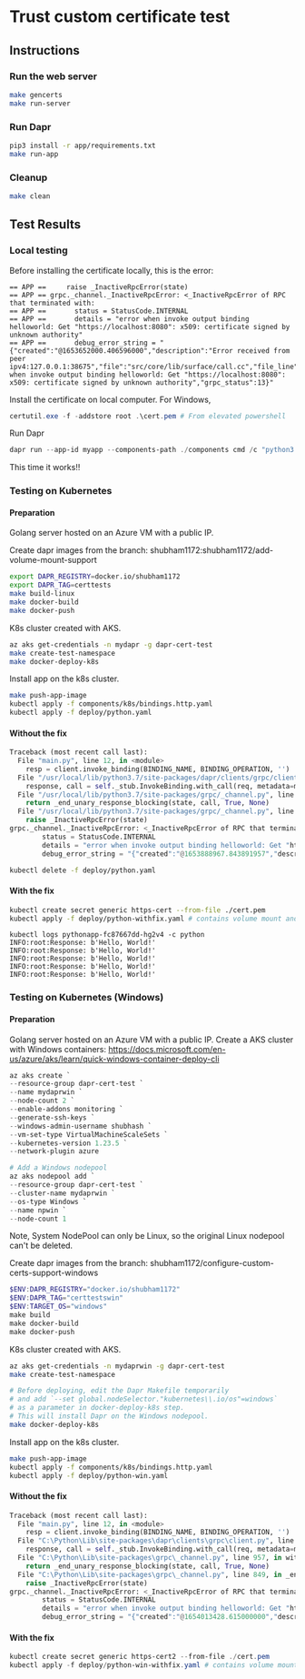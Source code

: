 # Trust custom certificate test

## Instructions

### Run the web server

```sh
make gencerts
make run-server
```

### Run Dapr

```sh
pip3 install -r app/requirements.txt
make run-app
```

### Cleanup

```sh
make clean
```

## Test Results

### Local testing

Before installing the certificate locally, this is the error:
```log
== APP ==     raise _InactiveRpcError(state)
== APP == grpc._channel._InactiveRpcError: <_InactiveRpcError of RPC that terminated with:
== APP ==       status = StatusCode.INTERNAL
== APP ==       details = "error when invoke output binding helloworld: Get "https://localhost:8080": x509: certificate signed by unknown authority"
== APP ==       debug_error_string = "{"created":"@1653652000.406596000","description":"Error received from peer ipv4:127.0.0.1:38675","file":"src/core/lib/surface/call.cc","file_line":952,"grpc_message":"error when invoke output binding helloworld: Get "https://localhost:8080": x509: certificate signed by unknown authority","grpc_status":13}"
```

Install the certificate on local computer. For Windows,
```ps1
certutil.exe -f -addstore root .\cert.pem # From elevated powershell
```

Run Dapr
```ps1
dapr run --app-id myapp --components-path ./components cmd /c "python3 app/main.py" 
```

This time it works!!

### Testing on Kubernetes

#### Preparation
Golang server hosted on an Azure VM with a public IP.

Create dapr images from the branch: shubham1172:shubham1172/add-volume-mount-support
```sh
export DAPR_REGISTRY=docker.io/shubham1172
export DAPR_TAG=certtests
make build-linux
make docker-build
make docker-push
```

K8s cluster created with AKS.
```sh
az aks get-credentials -n mydapr -g dapr-cert-test
make create-test-namespace
make docker-deploy-k8s
```

Install app on the k8s cluster.
```sh
make push-app-image
kubectl apply -f components/k8s/bindings.http.yaml
kubectl apply -f deploy/python.yaml
```

#### Without the fix
```python
Traceback (most recent call last):
  File "main.py", line 12, in <module>
    resp = client.invoke_binding(BINDING_NAME, BINDING_OPERATION, '')
  File "/usr/local/lib/python3.7/site-packages/dapr/clients/grpc/client.py", line 308, in invoke_binding
    response, call = self._stub.InvokeBinding.with_call(req, metadata=metadata)
  File "/usr/local/lib/python3.7/site-packages/grpc/_channel.py", line 957, in with_call
    return _end_unary_response_blocking(state, call, True, None)
  File "/usr/local/lib/python3.7/site-packages/grpc/_channel.py", line 849, in _end_unary_response_blocking
    raise _InactiveRpcError(state)
grpc._channel._InactiveRpcError: <_InactiveRpcError of RPC that terminated with:
        status = StatusCode.INTERNAL
        details = "error when invoke output binding helloworld: Get "https://20.219.10.119/": x509: certificate signed by unknown authority"
        debug_error_string = "{"created":"@1653888967.843891957","description":"Error received from peer ipv4:127.0.0.1:50001","file":"src/core/lib/surface/call.cc","file_line":952,"grpc_message":"error when invoke output binding helloworld: Get "https://20.219.10.119/": x509: certificate signed by unknown authority","grpc_status":13}"
```

```sh
kubectl delete -f deploy/python.yaml
```

#### With the fix
```sh
kubectl create secret generic https-cert --from-file ./cert.pem
kubectl apply -f deploy/python-withfix.yaml # contains volume mount and environment variable
```

```log
kubectl logs pythonapp-fc87667dd-hg2v4 -c python
INFO:root:Response: b'Hello, World!'
INFO:root:Response: b'Hello, World!'
INFO:root:Response: b'Hello, World!'
INFO:root:Response: b'Hello, World!'
INFO:root:Response: b'Hello, World!'
```

### Testing on Kubernetes (Windows)

#### Preparation
Golang server hosted on an Azure VM with a public IP.
Create a AKS cluster with Windows containers: https://docs.microsoft.com/en-us/azure/aks/learn/quick-windows-container-deploy-cli

```ps1
az aks create `
--resource-group dapr-cert-test `
--name mydaprwin `
--node-count 2 `
--enable-addons monitoring `
--generate-ssh-keys `
--windows-admin-username shubhash `
--vm-set-type VirtualMachineScaleSets `
--kubernetes-version 1.23.5 `
--network-plugin azure

# Add a Windows nodepool
az aks nodepool add `
--resource-group dapr-cert-test `
--cluster-name mydaprwin `
--os-type Windows `
--name npwin `
--node-count 1
```

Note, System NodePool can only be Linux, so the original Linux nodepool can't be deleted.

Create dapr images from the branch: shubham1172/configure-custom-certs-support-windows
```ps1
$ENV:DAPR_REGISTRY="docker.io/shubham1172"
$ENV:DAPR_TAG="certtestswin"
$ENV:TARGET_OS="windows"
make build
make docker-build
make docker-push
```

K8s cluster created with AKS.
```sh
az aks get-credentials -n mydaprwin -g dapr-cert-test
make create-test-namespace

# Before deploying, edit the Dapr Makefile temporarily 
# and add `--set global.nodeSelector."kubernetes\\.io/os"=windows`
# as a parameter in docker-deploy-k8s step.
# This will install Dapr on the Windows nodepool.
make docker-deploy-k8s
```

Install app on the k8s cluster.
```sh
make push-app-image
kubectl apply -f components/k8s/bindings.http.yaml
kubectl apply -f deploy/python-win.yaml
```

#### Without the fix
```python
Traceback (most recent call last):
  File "main.py", line 12, in <module>
    resp = client.invoke_binding(BINDING_NAME, BINDING_OPERATION, '')
  File "C:\Python\Lib\site-packages\dapr\clients\grpc\client.py", line 308, in invoke_binding
    response, call = self._stub.InvokeBinding.with_call(req, metadata=metadata)
  File "C:\Python\Lib\site-packages\grpc\_channel.py", line 957, in with_call
    return _end_unary_response_blocking(state, call, True, None)
  File "C:\Python\Lib\site-packages\grpc\_channel.py", line 849, in _end_unary_response_blocking
    raise _InactiveRpcError(state)
grpc._channel._InactiveRpcError: <_InactiveRpcError of RPC that terminated with:
        status = StatusCode.INTERNAL
        details = "error when invoke output binding helloworld: Get "https://20.219.143.173/": x509: certificate signed by unknown authority"
        debug_error_string = "{"created":"@1654013428.615000000","description":"Error received from peer ipv4:127.0.0.1:50001","file":"src/core/lib/surface/call.cc","file_line":953,"grpc_message":"error when invoke output binding helloworld: Get "https://20.219.143.173/": x509: certificate signed by unknown authority","grpc_status":13}"
```

#### With the fix

```ps1
kubectl create secret generic https-cert2 --from-file ./cert.pem
kubectl apply -f deploy/python-win-withfix.yaml # contains volume mount and environment variable
```